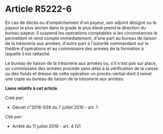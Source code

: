 # Article R5222-6

En cas de décès ou d'empêchement d'un payeur, son adjoint désigné ou le payeur le plus ancien dans le grade le plus élevé
prend la direction du bureau payeur. Il suspend les opérations comptables si les circonstances le permettent et rend compte
immédiatement, d'une part au bureau de liaison de la trésorerie aux armées, d'autre part à l'autorité commandant sur le
théâtre d'opérations et au commissaire des armées de la formation à laquelle il est rattaché. 

Le bureau de liaison de la trésorerie aux armées ou, s'il n'est pas sur place, un commissaire des armées procède sans délai à
la vérification de la caisse ou des fonds et dresse de cette opération un procès-verbal dont il remet une copie au bureau de
liaison de la trésorerie aux armées.

**Liens relatifs à cet article**

_Créé par_:

  - Décret n°2016-938 du 7 juillet 2016 - art. 1

_Cité par_:

  - Arrêté du 11 juillet 2016 - art. 4 (V)
